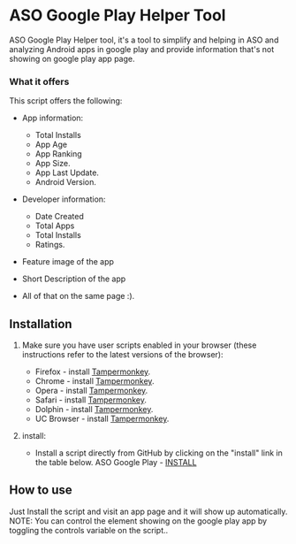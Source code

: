 # ASO Google Play Helper Tool

ASO Google Play Helper tool, it's a tool to simplify and helping in ASO and analyzing Android apps in google play and provide information that's not showing on google play app page.

### What it offers

This script offers the following:

* App information:
  - Total Installs
  - App Age
  - App Ranking
  - App Size.
  - App Last Update.
  - Android Version.

* Developer information: 
  - Date Created
  - Total Apps
  - Total Installs
  - Ratings.

* Feature image of the app
* Short Description of the app
* All of that on the same page :).


## Installation

1. Make sure you have user scripts enabled in your browser (these instructions refer to the latest versions of the browser):

	* Firefox - install [Tampermonkey](https://tampermonkey.net/?ext=dhdg&browser=firefox).
	* Chrome - install [Tampermonkey](https://tampermonkey.net/?ext=dhdg&browser=chrome).
	* Opera - install [Tampermonkey](https://tampermonkey.net/?ext=dhdg&browser=opera).
	* Safari - install [Tampermonkey](https://tampermonkey.net/?ext=dhdg&browser=safari).
	* Dolphin - install [Tampermonkey](https://tampermonkey.net/?ext=dhdg&browser=dolphin).
	* UC Browser - install [Tampermonkey](https://tampermonkey.net/?ext=dhdg&browser=ucweb).
  
2. install:
	* Install a script directly from GitHub by clicking on the "install" link in the table below.
  ASO Google Play - [INSTALL](https://github.com/elgoub/ASO-Google-Play/blob/master/aso-google-play.user.js)
 
## How to use
Just Install the script and visit an app page and it will show up automatically.
NOTE: You can control the element showing on the google play app by toggling the controls variable on the script..
